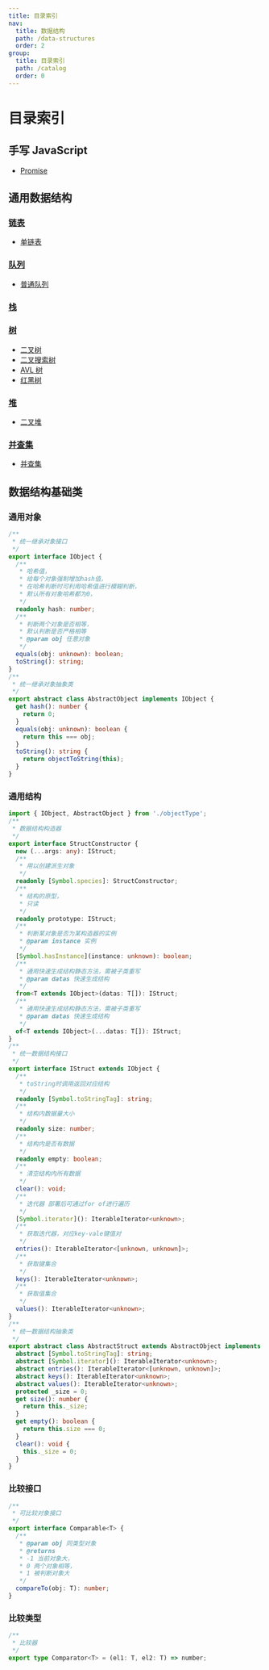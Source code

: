 ```yaml
---
title: 目录索引
nav:
  title: 数据结构
  path: /data-structures
  order: 2
group:
  title: 目录索引
  path: /catalog
  order: 0
---
```


# 目录索引

## 手写 JavaScript

- [Promise](javascript/promise)

## 通用数据结构

### [链表](linked-list/链表)

- [单链表](linked-list/单链表)

### [队列](queue/队列)

- [普通队列](queue/普通队列)

### [栈](stack/栈)

### [树](tree/树)

- [二叉树](tree/二叉树)
- [二叉搜索树](tree/二叉搜索树)
- [AVL 树](tree/AVL树)
- [红黑树](tree/红黑树)

### [堆](heap/堆)

- [二叉堆](heap/二叉堆)

### [并查集](unionFindSet/并查集)

- [并查集](unionFindSet/并查集)

## 数据结构基础类

### 通用对象

```ts
/**
 * 统一继承对象接口
 */
export interface IObject {
  /**
   * 哈希值，
   * 给每个对象强制增加hash值，
   * 在哈希判断时可利用哈希值进行模糊判断，
   * 默认所有对象哈希都为0，
   */
  readonly hash: number;
  /**
   * 判断两个对象是否相等，
   * 默认判断是否严格相等
   * @param obj 任意对象
   */
  equals(obj: unknown): boolean;
  toString(): string;
}
/**
 * 统一继承对象抽象类
 */
export abstract class AbstractObject implements IObject {
  get hash(): number {
    return 0;
  }
  equals(obj: unknown): boolean {
    return this === obj;
  }
  toString(): string {
    return objectToString(this);
  }
}
```

### 通用结构

```ts
import { IObject, AbstractObject } from './objectType';
/**
 * 数据结构构造器
 */
export interface StructConstructor {
  new (...args: any): IStruct;
  /**
   * 用以创建派生对象
   */
  readonly [Symbol.species]: StructConstructor;
  /**
   * 结构的原型，
   * 只读
   */
  readonly prototype: IStruct;
  /**
   * 判断某对象是否为某构造器的实例
   * @param instance 实例
   */
  [Symbol.hasInstance](instance: unknown): boolean;
  /**
   * 通用快速生成结构静态方法，需被子类重写
   * @param datas 快速生成结构
   */
  from<T extends IObject>(datas: T[]): IStruct;
  /**
   * 通用快速生成结构静态方法，需被子类重写
   * @param datas 快速生成结构
   */
  of<T extends IObject>(...datas: T[]): IStruct;
}
/**
 * 统一数据结构接口
 */
export interface IStruct extends IObject {
  /**
   * toString时调用返回对应结构
   */
  readonly [Symbol.toStringTag]: string;
  /**
   * 结构内数据量大小
   */
  readonly size: number;
  /**
   * 结构内是否有数据
   */
  readonly empty: boolean;
  /**
   * 清空结构内所有数据
   */
  clear(): void;
  /**
   * 迭代器 部署后可通过for of进行遍历
   */
  [Symbol.iterator](): IterableIterator<unknown>;
  /**
   * 获取迭代器，对应key-vale键值对
   */
  entries(): IterableIterator<[unknown, unknown]>;
  /**
   * 获取键集合
   */
  keys(): IterableIterator<unknown>;
  /**
   * 获取值集合
   */
  values(): IterableIterator<unknown>;
}
/**
 * 统一数据结构抽象类
 */
export abstract class AbstractStruct extends AbstractObject implements IStruct {
  abstract [Symbol.toStringTag]: string;
  abstract [Symbol.iterator](): IterableIterator<unknown>;
  abstract entries(): IterableIterator<[unknown, unknown]>;
  abstract keys(): IterableIterator<unknown>;
  abstract values(): IterableIterator<unknown>;
  protected _size = 0;
  get size(): number {
    return this._size;
  }
  get empty(): boolean {
    return this.size === 0;
  }
  clear(): void {
    this._size = 0;
  }
}
```

### 比较接口

```ts
/**
 * 可比较对象接口
 */
export interface Comparable<T> {
  /**
   * @param obj 同类型对象
   * @returns
   * -1 当前对象大，
   * 0 两个对象相等，
   * 1 被判断对象大
   */
  compareTo(obj: T): number;
}
```

### 比较类型

```ts
/**
 * 比较器
 */
export type Comparator<T> = (el1: T, el2: T) => number;
```
